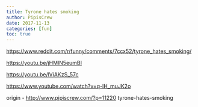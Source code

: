 ```yaml
---
title: Tyrone hates smoking
author: PipisCrew
date: 2017-11-13
categories: [fun]
toc: true
---
```


https://www.reddit.com/r/funny/comments/7ccx52/tyrone_hates_smoking/

https://youtu.be/jHMlN5eumBI

https://youtu.be/lViAKzS_57c

https://www.youtube.com/watch?v=q-lH_muJK2o

origin - http://www.pipiscrew.com/?p=11220 tyrone-hates-smoking